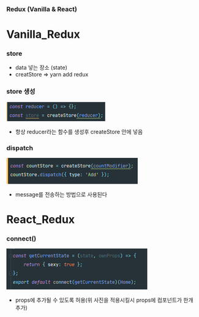 ### Redux (Vanilla & React)

# Vanilla_Redux
### store
- data 넣는 장소 (state)
- creatStore => yarn add redux
### store 생성 
![CommentStructure](./studyPic_redux/store.png) <br/>
- 항상 reducer라는 함수를 생성후 createStore 안에 넣음

### dispatch
![CommentStructure](./studyPic_redux/dispatch.png) <br/>
- message를 전송하는 방법으로 사용된다 <br/>


# React_Redux

### connect()
![CommentStructure](./studyPic_redux/connect.png) <br/>
- props에 추가될 수 있도록 허용(위 사진을 적용시킬시 props에 컴포넌트가 한개 추가)

